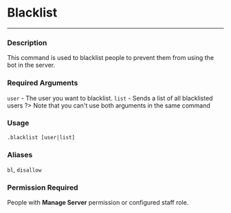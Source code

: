 # Blacklist
---
### Description
This command is used to blacklist people to prevent them from using the bot in the server.
### Required Arguments
`user` - The user you want to blacklist.
`list` - Sends a list of all blacklisted users
?> Note that you can't use both arguments in the same command
### Usage
```
.blacklist [user|list]
```
### Aliases
`bl`, `disallow`
### Permission Required
People with **Manage Server** permission or configured staff role.
